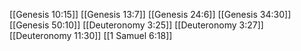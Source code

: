 [[Genesis 10:15]]
[[Genesis 13:7]]
[[Genesis 24:6]]
[[Genesis 34:30]]
[[Genesis 50:10]]
[[Deuteronomy 3:25]]
[[Deuteronomy 3:27]]
[[Deuteronomy 11:30]]
[[1 Samuel 6:18]]
